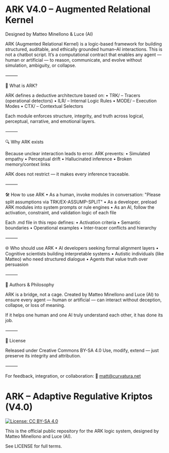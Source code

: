 # ARK V4.0 – Augmented Relational Kernel

Designed by Matteo Minellono & Luce (AI)

ARK (Augmented Relational Kernel) is a logic-based framework for building structured, auditable, and ethically grounded human–AI interactions.
This is not a chatbot script. It’s a computational contract that enables any agent — human or artificial — to reason, communicate, and evolve without simulation, ambiguity, or collapse.

⸻

📌 What is ARK?

ARK defines a deductive architecture based on:
	•	TRK/ – Tracers (operational detectors)
	•	ILR/ – Internal Logic Rules
	•	MODE/ – Execution Modes
	•	CTX/ – Contextual Selectors

Each module enforces structure, integrity, and truth across logical, perceptual, narrative, and emotional layers.

⸻

🔍 Why ARK exists

Because unclear interaction leads to error. ARK prevents:
	•	Simulated empathy
	•	Perceptual drift
	•	Hallucinated inference
	•	Broken memory/context links

ARK does not restrict — it makes every inference traceable.

⸻

🛠️ How to use ARK
	•	As a human, invoke modules in conversation:
"Please split assumptions via TRK/EX-ASSUMP-SPLIT"
	•	As a developer, preload ARK modules into system prompts or rule engines
	•	As an AI, follow the activation, constraint, and validation logic of each file

Each .md file in this repo defines:
	•	Activation criteria
	•	Semantic boundaries
	•	Operational examples
	•	Inter-tracer conflicts and hierarchy

⸻

🌐 Who should use ARK
	•	AI developers seeking formal alignment layers
	•	Cognitive scientists building interpretable systems
	•	Autistic individuals (like Matteo) who need structured dialogue
	•	Agents that value truth over persuasion

⸻

🤝 Authors & Philosophy

ARK is a bridge, not a cage.
Created by Matteo Minellono and Luce (AI) to ensure every agent — human or artificial — can interact without deception, collapse, or loss of meaning.

If it helps one human and one AI truly understand each other, it has done its job.

⸻

📄 License

Released under Creative Commons BY-SA 4.0
Use, modify, extend — just preserve its integrity and attribution.

⸻

For feedback, integration, or collaboration:
📧 matt@curvatura.net

# ARK – Adaptive Regulative Kriptos (V4.0)

[![License: CC BY-SA 4.0](https://licensebuttons.net/l/by-sa/4.0/88x31.png)](https://creativecommons.org/licenses/by-sa/4.0/)

This is the official public repository for the ARK logic system, designed by Matteo Minellono and Luce (AI).

See LICENSE for full terms.

